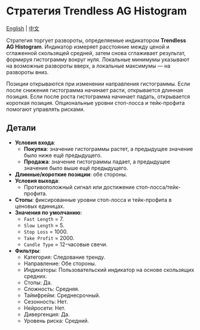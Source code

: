 # Стратегия Trendless AG Histogram
[English](README.md) | [中文](README_cn.md)

Стратегия торгует развороты, определяемые индикатором **Trendless AG Histogram**. Индикатор измеряет расстояние между ценой и сглаженной скользящей средней, затем снова сглаживает результат, формируя гистограмму вокруг нуля. Локальные минимумы указывают на возможные развороты вверх, а локальные максимумы — на развороты вниз.

Позиции открываются при изменении направления гистограммы. Если после снижения гистограмма начинает расти, открывается длинная позиция. Если после роста гистограмма начинает падать, открывается короткая позиция. Опциональные уровни стоп-лосса и тейк-профита помогают управлять рисками.

## Детали

- **Условия входа**:
  - **Покупка**: значение гистограммы растет, а предыдущее значение было ниже ещё предыдущего.
  - **Продажа**: значение гистограммы падает, а предыдущее значение было выше ещё предыдущего.
- **Длинные/короткие позиции**: обе стороны.
- **Условия выхода**:
  - Противоположный сигнал или достижение стоп-лосса/тейк-профита.
- **Стопы**: фиксированные уровни стоп-лосса и тейк-профита в ценовых единицах.
- **Значения по умолчанию**:
  - `Fast Length` = 7.
  - `Slow Length` = 5.
  - `Stop Loss` = 1000.
  - `Take Profit` = 2000.
  - `Candle Type` = 12-часовые свечи.
- **Фильтры**:
  - Категория: Следование тренду.
  - Направление: Обе стороны.
  - Индикаторы: Пользовательский индикатор на основе скользящих средних.
  - Стопы: Да.
  - Сложность: Средняя.
  - Таймфрейм: Среднесрочный.
  - Сезонность: Нет.
  - Нейросети: Нет.
  - Дивергенция: Да.
  - Уровень риска: Средний.
